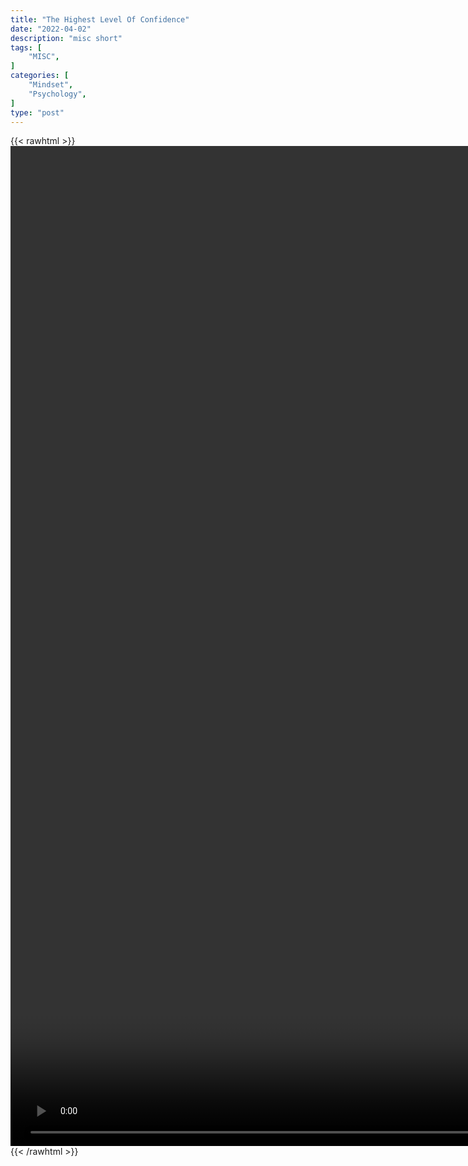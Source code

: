 ```yaml
---
title: "The Highest Level Of Confidence"
date: "2022-04-02"
description: "misc short"
tags: [
    "MISC",
]
categories: [
    "Mindset",
    "Psychology",
]
type: "post"
---
```

{{< rawhtml >}}
    <video style="height:40vh;width:auto" overflow="hidden" controls>
        <source src="https://clips.dev00ps.com/MISC/How_to_reach_the_HIGHEST_level_of_ONFIDENCE.mp4" type="video/mp4"> 
    </video>
{{< /rawhtml >}}